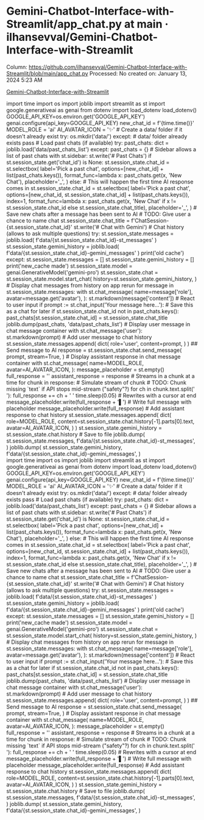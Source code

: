 # Gemini-Chatbot-Interface-with-Streamlit/app_chat.py at main · ilhansevval/Gemini-Chatbot-Interface-with-Streamlit

Column: https://github.com/ilhansevval/Gemini-Chatbot-Interface-with-Streamlit/blob/main/app_chat.py
Processed: No
created on: January 13, 2024 5:23 AM

[Gemini-Chatbot-Interface-with-Streamlit](Gemini-Chatbot-Interface-with-Streamlit%20app_chat%20p%20d9c8a584381742e2b62b9ff451fd5810/Gemini-Chatbot-Interface-with-Streamlit)

<div _="@=1931,dis=none"><div _="@=1932,dis=none,[@=1933]">import time import os import joblib import streamlit as st import google.generativeai as genai from dotenv import load_dotenv load_dotenv() GOOGLE_API_KEY=os.environ.get('GOOGLE_API_KEY') genai.configure(api_key=GOOGLE_API_KEY) new_chat_id = f'{time.time()}' MODEL_ROLE = 'ai' AI_AVATAR_ICON = '✨' # Create a data/ folder if it doesn't already exist try: os.mkdir('data/') except: # data/ folder already exists pass # Load past chats (if available) try: past_chats: dict = joblib.load('data/past_chats_list') except: past_chats = {} # Sidebar allows a list of past chats with st.sidebar: st.write('# Past Chats') if st.session_state.get('chat_id') is None: st.session_state.chat_id = st.selectbox( label='Pick a past chat', options=[new_chat_id] + list(past_chats.keys()), format_func=lambda x: past_chats.get(x, 'New Chat'), placeholder='_', ) else: # This will happen the first time AI response comes in st.session_state.chat_id = st.selectbox( label='Pick a past chat', options=[new_chat_id, st.session_state.chat_id] + list(past_chats.keys()), index=1, format_func=lambda x: past_chats.get(x, 'New Chat' if x != st.session_state.chat_id else st.session_state.chat_title), placeholder='_', ) # Save new chats after a message has been sent to AI # TODO: Give user a chance to name chat st.session_state.chat_title = f'ChatSession-{st.session_state.chat_id}' st.write('# Chat with Gemini') # Chat history (allows to ask multiple questions) try: st.session_state.messages = joblib.load( f'data/{st.session_state.chat_id}-st_messages' ) st.session_state.gemini_history = joblib.load( f'data/{st.session_state.chat_id}-gemini_messages' ) print('old cache') except: st.session_state.messages = [] st.session_state.gemini_history = [] print('new_cache made') st.session_state.model = genai.GenerativeModel('gemini-pro') st.session_state.chat = st.session_state.model.start_chat( history=st.session_state.gemini_history, ) # Display chat messages from history on app rerun for message in st.session_state.messages: with st.chat_message( name=message['role'], avatar=message.get('avatar'), ): st.markdown(message['content']) # React to user input if prompt := st.chat_input('Your message here...'): # Save this as a chat for later if st.session_state.chat_id not in past_chats.keys(): past_chats[st.session_state.chat_id] = st.session_state.chat_title joblib.dump(past_chats, 'data/past_chats_list') # Display user message in chat message container with st.chat_message('user'): st.markdown(prompt) # Add user message to chat history st.session_state.messages.append( dict( role='user', content=prompt, ) ) ## Send message to AI response = st.session_state.chat.send_message( prompt, stream=True, ) # Display assistant response in chat message container with st.chat_message( name=MODEL_ROLE, avatar=AI_AVATAR_ICON, ): message_placeholder = st.empty() full_response = '' assistant_response = response # Streams in a chunk at a time for chunk in response: # Simulate stream of chunk # TODO: Chunk missing `text` if API stops mid-stream ("safety"?) for ch in chunk.text.split(' '): full_response += ch + ' ' time.sleep(0.05) # Rewrites with a cursor at end message_placeholder.write(full_response + '▌') # Write full message with placeholder message_placeholder.write(full_response) # Add assistant response to chat history st.session_state.messages.append( dict( role=MODEL_ROLE, content=st.session_state.chat.history[-1].parts[0].text, avatar=AI_AVATAR_ICON, ) ) st.session_state.gemini_history = st.session_state.chat.history # Save to file joblib.dump( st.session_state.messages, f'data/{st.session_state.chat_id}-st_messages', ) joblib.dump( st.session_state.gemini_history, f'data/{st.session_state.chat_id}-gemini_messages', )</div></div>import time import os import joblib import streamlit as st import google.generativeai as genai from dotenv import load_dotenv load_dotenv() GOOGLE_API_KEY=os.environ.get('GOOGLE_API_KEY') genai.configure(api_key=GOOGLE_API_KEY) new_chat_id = f'{time.time()}' MODEL_ROLE = 'ai' AI_AVATAR_ICON = '✨' # Create a data/ folder if it doesn't already exist try: os.mkdir('data/') except: # data/ folder already exists pass # Load past chats (if available) try: past_chats: dict = joblib.load('data/past_chats_list') except: past_chats = {} # Sidebar allows a list of past chats with st.sidebar: st.write('# Past Chats') if st.session_state.get('chat_id') is None: st.session_state.chat_id = st.selectbox( label='Pick a past chat', options=[new_chat_id] + list(past_chats.keys()), format_func=lambda x: past_chats.get(x, 'New Chat'), placeholder='_', ) else: # This will happen the first time AI response comes in st.session_state.chat_id = st.selectbox( label='Pick a past chat', options=[new_chat_id, st.session_state.chat_id] + list(past_chats.keys()), index=1, format_func=lambda x: past_chats.get(x, 'New Chat' if x != st.session_state.chat_id else st.session_state.chat_title), placeholder='_', ) # Save new chats after a message has been sent to AI # TODO: Give user a chance to name chat st.session_state.chat_title = f'ChatSession-{st.session_state.chat_id}' st.write('# Chat with Gemini') # Chat history (allows to ask multiple questions) try: st.session_state.messages = joblib.load( f'data/{st.session_state.chat_id}-st_messages' ) st.session_state.gemini_history = joblib.load( f'data/{st.session_state.chat_id}-gemini_messages' ) print('old cache') except: st.session_state.messages = [] st.session_state.gemini_history = [] print('new_cache made') st.session_state.model = genai.GenerativeModel('gemini-pro') st.session_state.chat = st.session_state.model.start_chat( history=st.session_state.gemini_history, ) # Display chat messages from history on app rerun for message in st.session_state.messages: with st.chat_message( name=message['role'], avatar=message.get('avatar'), ): st.markdown(message['content']) # React to user input if prompt := st.chat_input('Your message here...'): # Save this as a chat for later if st.session_state.chat_id not in past_chats.keys(): past_chats[st.session_state.chat_id] = st.session_state.chat_title joblib.dump(past_chats, 'data/past_chats_list') # Display user message in chat message container with st.chat_message('user'): st.markdown(prompt) # Add user message to chat history st.session_state.messages.append( dict( role='user', content=prompt, ) ) ## Send message to AI response = st.session_state.chat.send_message( prompt, stream=True, ) # Display assistant response in chat message container with st.chat_message( name=MODEL_ROLE, avatar=AI_AVATAR_ICON, ): message_placeholder = st.empty() full_response = '' assistant_response = response # Streams in a chunk at a time for chunk in response: # Simulate stream of chunk # TODO: Chunk missing `text` if API stops mid-stream ("safety"?) for ch in chunk.text.split(' '): full_response += ch + ' ' time.sleep(0.05) # Rewrites with a cursor at end message_placeholder.write(full_response + '▌') # Write full message with placeholder message_placeholder.write(full_response) # Add assistant response to chat history st.session_state.messages.append( dict( role=MODEL_ROLE, content=st.session_state.chat.history[-1].parts[0].text, avatar=AI_AVATAR_ICON, ) ) st.session_state.gemini_history = st.session_state.chat.history # Save to file joblib.dump( st.session_state.messages, f'data/{st.session_state.chat_id}-st_messages', ) joblib.dump( st.session_state.gemini_history, f'data/{st.session_state.chat_id}-gemini_messages', )